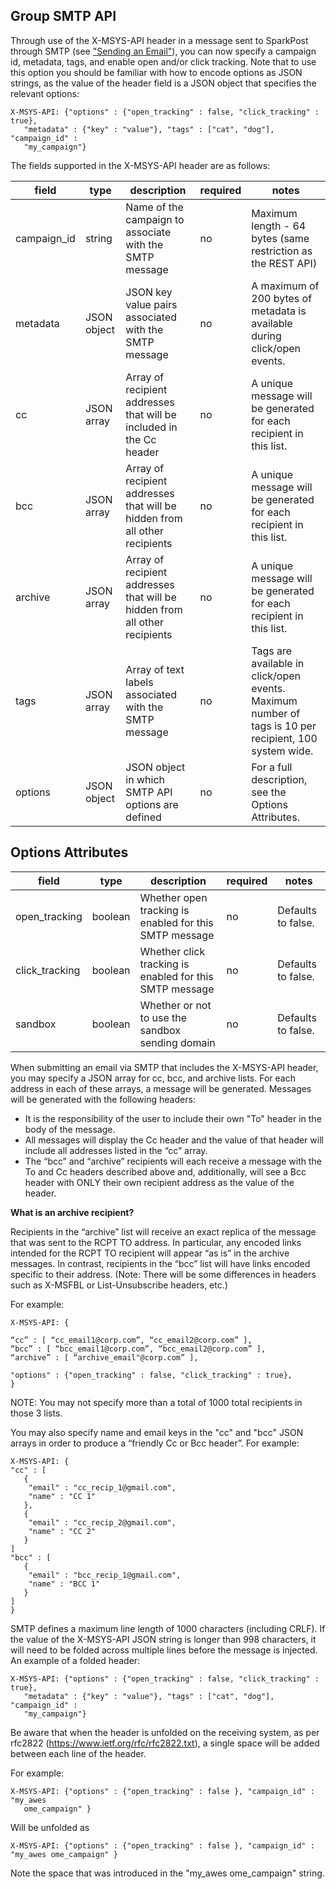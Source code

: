 ## Group SMTP API

Through use of the X-MSYS-API header in a message sent to SparkPost through SMTP 
(see ["Sending an Email"](https://www.sparkpost.com/docs/sending-email)), you can now specify a campaign id, metadata,
tags, and enable open and/or click tracking.  Note that to use this option you should be familiar with how to encode
options as JSON strings, as the value of the header field is a JSON object that specifies the relevant options:

```
X-MSYS-API: {"options" : {"open_tracking" : false, "click_tracking" : true},
   "metadata" : {"key" : "value"}, "tags" : ["cat", "dog"], "campaign_id" :
   "my_campaign"}
```

The fields supported in the X-MSYS-API header are as follows:

| field | type | description | required | notes |
|-------|------|-------------|----------|-------|
| campaign_id | string | Name of the campaign to associate with the SMTP message | no | Maximum length - 64 bytes (same restriction as the REST API) |
| metadata | JSON object | JSON key value pairs associated with the SMTP message | no | A maximum of 200 bytes of metadata is available during click/open events. |
| cc | JSON array | Array of recipient addresses that will be included in the Cc header | no | A unique message will be generated for each recipient in this list. |
| bcc | JSON array | Array of recipient addresses that will be hidden from all other recipients | no | A unique message will be generated for each recipient in this list. |
| archive | JSON array | Array of recipient addresses that will be hidden from all other recipients | no | A unique message will be generated for each recipient in this list. |
| tags | JSON array | Array of text labels associated with the SMTP message | no | Tags are available in click/open events. Maximum number of tags is 10 per recipient, 100 system wide. |
| options | JSON object | JSON object in which SMTP API options are defined | no | For a full description, see the Options Attributes. |

## Options Attributes

| field | type | description | required | notes |
|-------|------|-------------|----------|-------|
| open_tracking | boolean | Whether open tracking is enabled for this SMTP message | no | Defaults to false. |
| click_tracking | boolean | Whether click tracking is enabled for this SMTP message | no | Defaults to false. |
| sandbox|boolean|Whether or not to use the sandbox sending domain | no |Defaults to false.|

When submitting an email via SMTP that includes the X-MSYS-API header, you may specify a JSON array for cc, bcc, and archive lists.  For each address in each of these arrays, a message will be generated. Messages will be generated with the following headers: 
* It is the responsibility of the user to include their own "To" header in the body of the message.
* All messages will display the Cc header and the value of that header will include all addresses listed in the “cc” array.
* The “bcc” and “archive” recipients will each receive a message with the To and Cc headers described above and, additionally, will see a Bcc header with ONLY their own recipient address as the value of the header.


**What is an archive recipient?**

Recipients in the “archive” list will receive an exact replica of the message that was sent to the RCPT TO address. In particular, any encoded links intended for the RCPT TO recipient will appear “as is” in the archive messages.  In contrast, recipients in the “bcc” list will have links encoded specific to their address. (Note: There will be some differences in headers such as X-MSFBL or List-Unsubscribe headers, etc.)

For example:

```
X-MSYS-API: {

“cc” : [ “cc_email1@corp.com”, “cc_email2@corp.com” ], 
“bcc” : [ “bcc_email1@corp.com”, “bcc_email2@corp.com” ], 
“archive” : [ “archive_email"@corp.com” ], 

"options" : {"open_tracking" : false, "click_tracking" : true},
}
```
NOTE:  You may not specify more than a total of 1000 total recipients in those 3 lists.

You may also specify name and email keys in the "cc" and "bcc" JSON arrays in order to produce a “friendly Cc or Bcc header”. For example:

```
X-MSYS-API: {
"cc" : [
   {
    "email" : "cc_recip_1@gmail.com",
    "name" : "CC 1"
   },
   {
    "email" : "cc_recip_2@gmail.com",
    "name" : "CC 2"
   }
]
"bcc" : [
   {
    "email" : "bcc_recip_1@gmail.com",
    "name" : "BCC 1"
   }
]
}
```

SMTP defines a maximum line length of 1000 characters (including CRLF).  If the value of the X-MSYS-API JSON string is
longer than 998 characters, it will need to be folded across multiple lines before the message is injected.  An example
of a folded header:

```
X-MSYS-API: {"options" : {"open_tracking" : false, "click_tracking" : true},
   "metadata" : {"key" : "value"}, "tags" : ["cat", "dog"], "campaign_id" :
   "my_campaign"}
```

Be aware that when the header is unfolded on the receiving system, as per rfc2822 (https://www.ietf.org/rfc/rfc2822.txt),
a single space will be added between each line of the header.

For example:

```
X-MSYS-API: {"options" : {"open_tracking" : false }, "campaign_id" : "my_awes
   ome_campaign" }
```

Will be unfolded as

```
X-MSYS-API: {"options" : {"open_tracking" : false }, "campaign_id" : "my_awes ome_campaign" }
```

Note the space that was introduced in the "my_awes ome_campaign" string.
